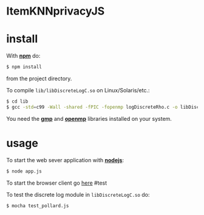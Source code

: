 ItemKNNprivacyJS
================

# install

With [**npm**](http://npmjs.org) do:
``` bash
$ npm install
```
from the project directory.

To compile `lib/libDiscreteLogC.so` on Linux/Solaris/etc.:
``` bash
$ cd lib
$ gcc -std=c99 -Wall -shared -fPIC -fopenmp logDiscreteRho.c -o libDiscreteLogC.so -lgmp -lcrypto -L/usr/local/lib
```

You need the [**gmp**](https://gmplib.org/) and [**openmp**](http://openmp.org/wp/) libraries installed on your system.

# usage

To start the web sever application with  [**nodejs**](http://nodejs.org/):
``` bash
$ node app.js
```
To start the browser client go [here](http://localhost:3002/client.html)
#test 

To test the discrete log module in `libDiscreteLogC.so` do:
``` bash
$ mocha test_pollard.js
```
